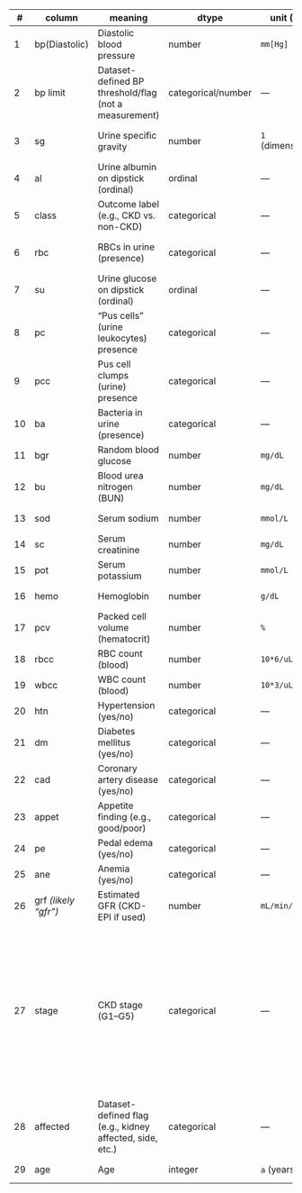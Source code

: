 | #  | column               | meaning                                                  | dtype              | unit (UCUM)         | standard                 | URI                                                                                                                                                                                                                                                                                                                                                                        |
| -- | -------------------- | -------------------------------------------------------- | ------------------ | ------------------- | ------------------------ | -------------------------------------------------------------------------------------------------------------------------------------------------------------------------------------------------------------------------------------------------------------------------------------------------------------------------------------------------------------------------- |
| 1  | bp(Diastolic)        | Diastolic blood pressure                                 | number             | `mm[Hg]`            | LOINC                    | [https://loinc.org/8462-4](https://loinc.org/8462-4)                                                                                                                                                                                                                                                                                                                       |
| 2  | bp limit             | Dataset-defined BP threshold/flag (not a measurement)    | categorical/number | —                   | —                        | —                                                                                                                                                                                                                                                                                                                                                                          |
| 3  | sg                   | Urine specific gravity                                   | number             | `1` (dimensionless) | LOINC                    | [https://loinc.org/2965-2](https://loinc.org/2965-2) *(if strip: 5811-5)*                                                                                                                                                                                                                                                                                                  |
| 4  | al                   | Urine albumin on dipstick (ordinal)                      | ordinal            | —                   | LOINC                    | [https://loinc.org/50949-7](https://loinc.org/50949-7)                                                                                                                                                                                                                                                                                                                     |
| 5  | class                | Outcome label (e.g., CKD vs. non-CKD)                    | categorical        | —                   | SNOMED CT (CKD positive) | [http://snomed.info/id/709044004](http://snomed.info/id/709044004)                                                                                                                                                                                                                                                                                                         |
| 6  | rbc                  | RBCs in urine (presence)                                 | categorical        | —                   | LOINC                    | [https://loinc.org/32776-7](https://loinc.org/32776-7) *(microscopy)*                                                                                                                                                                                                                                                                                                      |
| 7  | su                   | Urine glucose on dipstick (ordinal)                      | ordinal            | —                   | LOINC                    | [https://loinc.org/25428-4](https://loinc.org/25428-4)                                                                                                                                                                                                                                                                                                                     |
| 8  | pc                   | “Pus cells” (urine leukocytes) presence                  | categorical        | —                   | LOINC                    | [https://loinc.org/20455-2](https://loinc.org/20455-2)                                                                                                                                                                                                                                                                                                                     |
| 9  | pcc                  | Pus cell clumps (urine) presence                         | categorical        | —                   | LOINC                    | [https://loinc.org/67848-2](https://loinc.org/67848-2)                                                                                                                                                                                                                                                                                                                     |
| 10 | ba                   | Bacteria in urine (presence)                             | categorical        | —                   | LOINC                    | [https://loinc.org/25145-4](https://loinc.org/25145-4)                                                                                                                                                                                                                                                                                                                     |
| 11 | bgr                  | Random blood glucose                                     | number             | `mg/dL`             | LOINC                    | [https://loinc.org/2339-0](https://loinc.org/2339-0)                                                                                                                                                                                                                                                                                                                       |
| 12 | bu                   | Blood urea nitrogen (BUN)                                | number             | `mg/dL`             | LOINC                    | [https://loinc.org/3094-0](https://loinc.org/3094-0)                                                                                                                                                                                                                                                                                                                       |
| 13 | sod                  | Serum sodium                                             | number             | `mmol/L`            | LOINC                    | [https://loinc.org/2951-2](https://loinc.org/2951-2)                                                                                                                                                                                                                                                                                                                       |
| 14 | sc                   | Serum creatinine                                         | number             | `mg/dL`             | LOINC                    | [https://loinc.org/2160-0](https://loinc.org/2160-0)                                                                                                                                                                                                                                                                                                                       |
| 15 | pot                  | Serum potassium                                          | number             | `mmol/L`            | LOINC                    | [https://loinc.org/2823-3](https://loinc.org/2823-3)                                                                                                                                                                                                                                                                                                                       |
| 16 | hemo                 | Hemoglobin                                               | number             | `g/dL`              | LOINC                    | [https://loinc.org/718-7](https://loinc.org/718-7)                                                                                                                                                                                                                                                                                                                         |
| 17 | pcv                  | Packed cell volume (hematocrit)                          | number             | `%`                 | LOINC                    | [https://loinc.org/20570-8](https://loinc.org/20570-8)                                                                                                                                                                                                                                                                                                                     |
| 18 | rbcc                 | RBC count (blood)                                        | number             | `10*6/uL`           | LOINC                    | [https://loinc.org/789-8](https://loinc.org/789-8)                                                                                                                                                                                                                                                                                                                         |
| 19 | wbcc                 | WBC count (blood)                                        | number             | `10*3/uL`           | LOINC                    | [https://loinc.org/6690-2](https://loinc.org/6690-2)                                                                                                                                                                                                                                                                                                                       |
| 20 | htn                  | Hypertension (yes/no)                                    | categorical        | —                   | SNOMED CT                | [http://snomed.info/id/38341003](http://snomed.info/id/38341003)                                                                                                                                                                                                                                                                                                           |
| 21 | dm                   | Diabetes mellitus (yes/no)                               | categorical        | —                   | SNOMED CT                | [http://snomed.info/id/73211009](http://snomed.info/id/73211009)                                                                                                                                                                                                                                                                                                           |
| 22 | cad                  | Coronary artery disease (yes/no)                         | categorical        | —                   | SNOMED CT                | [http://snomed.info/id/53741008](http://snomed.info/id/53741008)                                                                                                                                                                                                                                                                                                           |
| 23 | appet                | Appetite finding (e.g., good/poor)                       | categorical        | —                   | SNOMED CT                | [http://snomed.info/id/162607003](http://snomed.info/id/162607003)                                                                                                                                                                                                                                                                                                         |
| 24 | pe                   | Pedal edema (yes/no)                                     | categorical        | —                   | SNOMED CT                | [http://snomed.info/id/102576009](http://snomed.info/id/102576009)                                                                                                                                                                                                                                                                                                         |
| 25 | ane                  | Anemia (yes/no)                                          | categorical        | —                   | SNOMED CT                | [http://snomed.info/id/271737000](http://snomed.info/id/271737000)                                                                                                                                                                                                                                                                                                         |
| 26 | grf *(likely “gfr”)* | Estimated GFR (CKD-EPI if used)                          | number             | `mL/min/{1.73_m2}`  | LOINC                    | [https://loinc.org/62238-1](https://loinc.org/62238-1) *(CKD-EPI)*                                                                                                                                                                                                                                                                                                         |
| 27 | stage                | CKD stage (G1–G5)                                        | categorical        | —                   | SNOMED CT (per stage)    | G1: [http://snomed.info/id/431855005](http://snomed.info/id/431855005) · G2: [http://snomed.info/id/431856006](http://snomed.info/id/431856006) · G3: [http://snomed.info/id/433144002](http://snomed.info/id/433144002) · G4: [http://snomed.info/id/433145001](http://snomed.info/id/433145001) · G5: [http://snomed.info/id/433146000](http://snomed.info/id/433146000) |
| 28 | affected             | Dataset-defined flag (e.g., kidney affected, side, etc.) | categorical        | —                   | —                        | —                                                                                                                                                                                                                                                                                                                                                                          |
| 29 | age                  | Age                                                      | integer            | `a` (years)         | LOINC                    | [https://loinc.org/30525-0](https://loinc.org/30525-0)                                                                                                                                                                                                                                                                                                                     |
